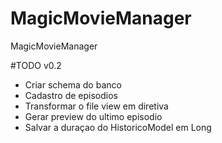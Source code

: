 # MagicMovieManager
MagicMovieManager



#TODO v0.2

- Criar schema do banco
- Cadastro de episodios
- Transformar o file view em diretiva
- Gerar preview do ultimo episodio
- Salvar a duraçao do HistoricoModel em Long